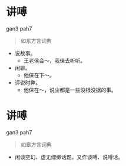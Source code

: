 # 讲㗘
gan3 pah7
> 如东方言词典
- 说故事。
  - 王老侯会～，我俫去听听。
- 闲聊。
  - 他俫在下～。
- 评说时弊。
  - 他俫在～，说㞢都是一些没根没据的事。

# 讲㗘
gan3 pah7
> 如皋方言词典
- 闲谈空幻、虚无缥缈话题。又作谈㗘、说㗘话。
